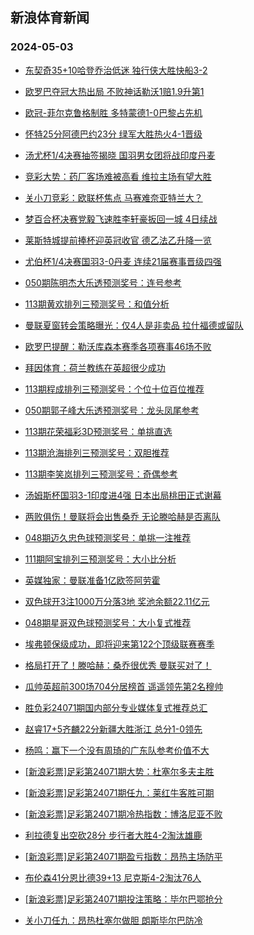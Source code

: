 ## 新浪体育新闻 
### 2024-05-03

+ [东契奇35+10哈登乔治低迷 独行侠大胜快船3-2](https://sports.sina.com.cn/basketball/nba/2024-05-02/doc-inatvewy8825717.shtml)

+ [欧罗巴夺冠大热出局 不败神话勒沃1赔1.9升第1](https://sports.sina.com.cn/l/2024-05-02/doc-inatuuie8999958.shtml)

+ [欧冠-菲尔克鲁格制胜 多特蒙德1-0巴黎占先机](https://sports.sina.com.cn/global/championsleague/2024-05-02/doc-inatuuie8997299.shtml)

+ [怀特25分阿德巴约23分 绿军大胜热火4-1晋级](https://sports.sina.com.cn/basketball/nba/2024-05-02/doc-inatuyri7699978.shtml)

+ [汤尤杯1/4决赛抽签揭晓 国羽男女团将战印度丹麦](https://sports.sina.com.cn/others/badmin/2024-05-01/doc-inatucmt8074034.shtml)

+ [竞彩大势：药厂客场难被高看 维拉主场有望大胜](https://sports.sina.com.cn/l/2024-05-02/doc-inatuuim7786101.shtml)

+ [关小刀竞彩：欧联杯焦点 马赛难奈亚特兰大？](https://sports.sina.com.cn/l/2024-05-02/doc-inatvrnz7397192.shtml)

+ [梦百合杯决赛党毅飞速胜李轩豪扳回一城 4日续战](https://sports.sina.com.cn/go/2024-05-02/doc-inatvrnu8617007.shtml)

+ [莱斯特城提前捧杯迎英冠收官 德乙法乙升降一览](https://sports.sina.com.cn/l/2024-05-02/doc-inatuuim7780037.shtml)

+ [尤伯杯1/4决赛国羽3-0丹麦 连续21届赛事晋级四强](https://sports.sina.com.cn/others/badmin/2024-05-02/doc-inatvewy8822859.shtml)

+ [050期陈明杰大乐透预测奖号：连号参考](https://sports.sina.com.cn/l/2024-05-02/doc-inatvmfc7517414.shtml)

+ [113期黄欢排列三预测奖号：和值分析](https://sports.sina.com.cn/l/2024-05-02/doc-inatvmfc7519130.shtml)

+ [曼联夏窗转会策略曝光：仅4人是非卖品 拉什福德或留队](https://sports.sina.com.cn/g/pl/2024-04-30/doc-inatriqt2123897.shtml)

+ [欧罗巴提醒：勒沃库森本赛季各项赛事46场不败](https://sports.sina.com.cn/l/2024-05-02/doc-inatuuim7791026.shtml)

+ [拜因体育：荷兰教练在英超很少成功](https://sports.sina.com.cn/g/2024-04-30/doc-inatprfr1079288.shtml)

+ [113期程成排列三预测奖号：个位十位百位推荐](https://sports.sina.com.cn/l/2024-05-02/doc-inatvmfc7519261.shtml)

+ [050期郭子峰大乐透预测奖号：龙头凤尾参考](https://sports.sina.com.cn/l/2024-05-02/doc-inatvmfc7516889.shtml)

+ [113期花荣福彩3D预测奖号：单挑直选](https://sports.sina.com.cn/l/2024-05-02/doc-inatvmew8733133.shtml)

+ [113期沧海排列三预测奖号：双胆推荐](https://sports.sina.com.cn/l/2024-05-02/doc-inatvmfc7519359.shtml)

+ [113期李笑岚排列三预测奖号：奇偶参考](https://sports.sina.com.cn/l/2024-05-02/doc-inatvmfc7518539.shtml)

+ [汤姆斯杯国羽3-1印度进4强 日本出局桃田正式谢幕](https://sports.sina.com.cn/others/badmin/2024-05-02/doc-inatwaav7239383.shtml)

+ [两败俱伤！曼联将会出售桑乔 无论滕哈赫是否离队](https://sports.sina.com.cn/g/pl/2024-05-02/doc-inatwaaq8452090.shtml)

+ [048期迈久忠色球预测奖号：单挑一注推荐](https://sports.sina.com.cn/l/2024-04-30/doc-inatqnmf0729578.shtml)

+ [111期阿宝排列三预测奖号：大小比分析](https://sports.sina.com.cn/l/2024-04-30/doc-inatqwyz0587066.shtml)

+ [英媒独家：曼联准备1亿欧签阿劳霍](https://sports.sina.com.cn/g/2024-04-30/doc-inatprfr1076131.shtml)

+ [双色球开3注1000万分落3地 奖池余额22.11亿元](https://sports.sina.com.cn/l/2024-05-02/doc-inatwaav7237919.shtml)

+ [048期星哥双色球预测奖号：大小复式推荐](https://sports.sina.com.cn/l/2024-04-30/doc-inatqnmf0726187.shtml)

+ [埃弗顿保级成功，即将迎来第122个顶级联赛赛季](https://sports.sina.com.cn/g/2024-04-30/doc-inatprfr1067331.shtml)

+ [格局打开了！滕哈赫：桑乔很优秀 曼联买对了！](https://sports.sina.com.cn/g/pl/2024-05-02/doc-inatwaav7227374.shtml)

+ [瓜帅英超前300场704分居榜首 遥遥领先第2名穆帅](https://sports.sina.com.cn/g/pl/2024-05-02/doc-inatwaaq8449699.shtml)

+ [胜负彩24071期国内部分专业媒体复式推荐总汇](https://sports.sina.com.cn/l/2024-05-02/doc-inatvrnz7410521.shtml)

+ [赵睿17+5齐麟22分新疆大胜浙江 总分1-0领先](https://sports.sina.com.cn/basketball/cba/2024-05-02/doc-inatwaaq8459238.shtml)

+ [杨鸣：赢下一个没有周琦的广东队参考价值不大](https://sports.sina.com.cn/basketball/cba/2024-05-02/doc-inatwhkn8341857.shtml)

+ [[新浪彩票]足彩第24071期大势：杜塞尔多夫主胜](https://sports.sina.com.cn/l/2024-05-03/doc-inatxcqi6717395.shtml)

+ [[新浪彩票]足彩第24071期任九：莱红牛客胜可期](https://sports.sina.com.cn/l/2024-05-03/doc-inatxcqa7937896.shtml)

+ [[新浪彩票]足彩第24071期冷热指数：博洛尼亚不败](https://sports.sina.com.cn/l/2024-05-03/doc-inatxcqa7938229.shtml)

+ [利拉德复出空砍28分 步行者大胜4-2淘汰雄鹿](https://sports.sina.com.cn/basketball/nba/2024-05-03/doc-inatxiwf2651433.shtml)

+ [[新浪彩票]足彩第24071期盈亏指数：昂热主场防平](https://sports.sina.com.cn/l/2024-05-03/doc-inatxcqi6719288.shtml)

+ [布伦森41分恩比德39+13 尼克斯4-2淘汰76人](https://sports.sina.com.cn/basketball/nba/2024-05-03/doc-inatxqcz5778659.shtml)

+ [[新浪彩票]足彩第24071期投注策略：毕尔巴鄂抢分](https://sports.sina.com.cn/l/2024-05-03/doc-inatxcqa7937969.shtml)

+ [关小刀任九：昂热杜塞尔做胆 朗斯毕尔巴防冷](https://sports.sina.com.cn/l/2024-05-03/doc-inatxunc4716707.shtml)

